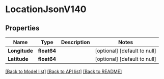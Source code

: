 # LocationJsonV140

## Properties
Name | Type | Description | Notes
------------ | ------------- | ------------- | -------------
**Longitude** | **float64** |  | [optional] [default to null]
**Latitude** | **float64** |  | [optional] [default to null]

[[Back to Model list]](../README.md#documentation-for-models) [[Back to API list]](../README.md#documentation-for-api-endpoints) [[Back to README]](../README.md)

